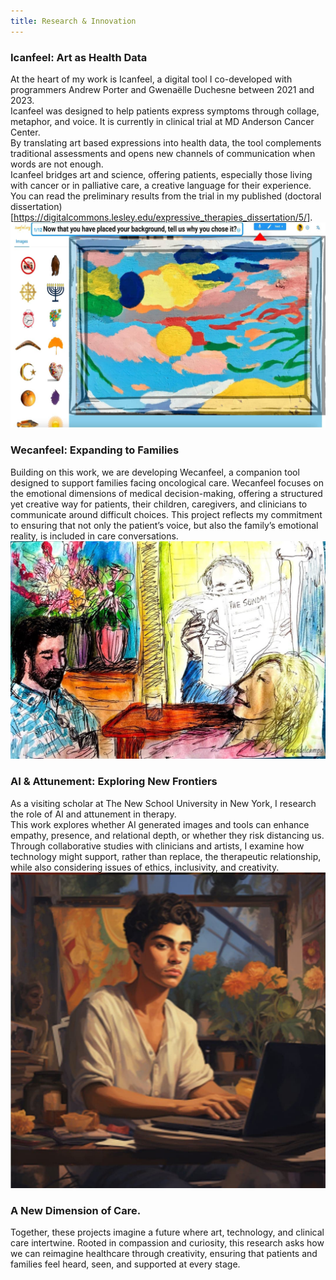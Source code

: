```yaml
---
title: Research & Innovation
---
```


### Icanfeel: Art as Health Data

At the heart of my work is Icanfeel, a digital tool I co-developed with programmers Andrew Porter and Gwenaëlle Duchesne between 2021 and 2023.<br>
Icanfeel was designed to help patients express symptoms through collage, metaphor, and voice. It is currently in clinical trial at MD Anderson Cancer Center.<br>
By translating art based expressions into health data, the tool complements traditional assessments and opens new channels of communication when words are not enough.<br>
Icanfeel bridges art and science, offering patients, especially those living with cancer or in palliative care, a creative language for their experience.<br>
You can read the preliminary results from the trial in my published (doctoral dissertation)[https://digitalcommons.lesley.edu/expressive_therapies_dissertation/5/].
![](../assets/research/icanfeel.jpg)

### Wecanfeel: Expanding to Families

Building on this work, we are developing Wecanfeel, a companion tool designed to support families facing oncological care. Wecanfeel focuses on the emotional dimensions of medical decision-making, offering a structured yet creative way for patients, their children, caregivers, and clinicians to communicate around difficult choices. This project reflects my commitment to ensuring that not only the patient’s voice, but also the family’s emotional reality, is included in care conversations.<br>
![](../assets/research/wecanfeel.jpg)

### AI & Attunement: Exploring New Frontiers

As a visiting scholar at The New School University in New York, I research the role of AI and attunement in therapy.<br>
This work explores whether AI generated images and tools can enhance empathy, presence, and relational depth, or whether they risk distancing us. Through collaborative studies with clinicians and artists, I examine how technology might support, rather than replace, the therapeutic relationship, while also considering issues of ethics, inclusivity, and creativity.<br>
![](../assets/research/midjourney.jpg)

### A New Dimension of Care.<br>

Together, these projects imagine a future where art, technology, and clinical care intertwine. Rooted in compassion and curiosity, this research asks how we can reimagine healthcare through creativity, ensuring that patients and families feel heard, seen, and supported at every stage.<br>
